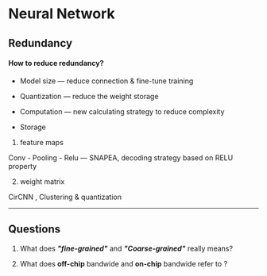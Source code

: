 # Neural Network 
## Redundancy

#### How to reduce redundancy?

* Model size — reduce connection & fine-tune  training   

* Quantization — reduce the weight storage  

* Computation — new calculating strategy to reduce complexity 

* Storage 

 1. feature maps 

   Conv - Pooling - Relu — SNAPEA, decoding strategy based on RELU property 
   
 2. weight matrix 
  
   CirCNN , Clustering & quantization 


---
## Questions

1. What does ***"fine-grained"*** and ***"Coarse-grained"*** really means?  

2. What does **off-chip** bandwide and **on-chip** bandwide refer to ?  


